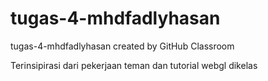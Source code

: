 # tugas-4-mhdfadlyhasan
tugas-4-mhdfadlyhasan created by GitHub Classroom


Terinsipirasi dari pekerjaan teman dan tutorial webgl dikelas
